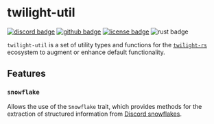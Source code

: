 <!-- cargo-sync-readme start -->

# twilight-util

[![discord badge][]][discord link] [![github badge][]][github link] [![license badge][]][license link] ![rust badge]

`twilight-util` is a set of utility types and functions for the [`twilight-rs`] ecosystem to
augment or enhance default functionality.

## Features

### `snowflake`

Allows the use of the `Snowflake` trait, which provides methods for the extraction of
structured information from [Discord snowflakes].

[`twilight-rs`]: https://github.com/twilight-rs/twilight
[discord badge]: https://img.shields.io/discord/745809834183753828?color=%237289DA&label=discord%20server&logo=discord&style=for-the-badge
[discord link]: https://discord.gg/7jj8n7D
[github badge]: https://img.shields.io/badge/github-twilight-6f42c1.svg?style=for-the-badge&logo=github
[github link]: https://github.com/twilight-rs/twilight
[license badge]: https://img.shields.io/badge/license-ISC-blue.svg?style=for-the-badge&logo=pastebin
[license link]: https://github.com/twilight-rs/twilight/blob/trunk/LICENSE.md
[rust badge]: https://img.shields.io/badge/rust-1.49+-93450a.svg?style=for-the-badge&logo=rust
[Discord snowflakes]: https://discord.com/developers/docs/reference#snowflakes

<!-- cargo-sync-readme end -->
